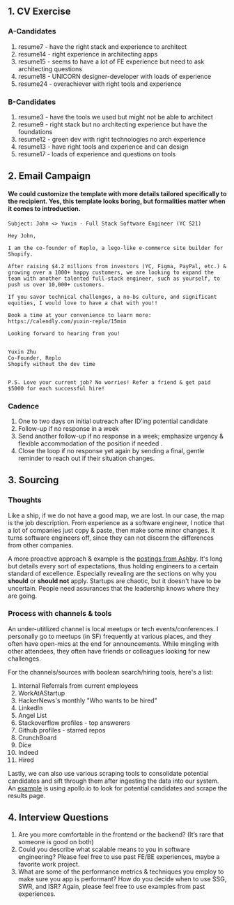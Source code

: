 ## 1. CV Exercise

### A-Candidates

1. resume7 - have the right stack and experience to architect
2. resume14 - right experience in architecting apps
3. resume15 - seems to have a lot of FE experience but need to ask architecting questions
4. resume18 - UNICORN designer-developer with loads of experience
5. resume24 - overachiever with right tools and experience

### B-Candidates

1. resume3 - have the tools we used but might not be able to architect
2. resume9 - right stack but no architecting experience but have the foundations
3. resume12 - green dev with right technologies no arch experience
4. resume13 - have right tools and experience and can design
5. resume17 - loads of experience and questions on tools

## 2. Email Campaign

#### We could customize the template with more details tailored specifically to the recipient. Yes, this template looks boring, but formalities matter when it comes to introduction.

```
Subject: John <> Yuxin - Full Stack Software Engineer (YC S21)

Hey John,

I am the co-founder of Replo, a lego-like e-commerce site builder for Shopify.

After raising $4.2 millions from investors (YC, Figma, PayPal, etc.) & growing over a 1000+ happy customers, we are looking to expand the team with another talented full-stack engineer, such as yourself, to push us over 10,000+ customers.

If you savor technical challenges, a no-bs culture, and significant equities, I would love to have a chat with you!!

Book a time at your convenience to learn more: https://calendly.com/yuxin-replo/15min

Looking forward to hearing from you!


Yuxin Zhu
Co-Founder, Replo
Shopify without the dev time


P.S. Love your current job? No worries! Refer a friend & get paid $5000 for each successful hire!
```

### Cadence

1. One to two days on initial outreach after ID’ing potential candidate
2. Follow-up if no response in a week
3. Send another follow-up if no response in a week; emphasize urgency & flexible accommodation of the position if needed .
4. Close the loop if no response yet again by sending a final, gentle reminder to reach out if their situation changes.

## 3. Sourcing

### Thoughts

Like a ship, if we do not have a good map, we are lost. In our case, the map is the job description. From experience as a software engineer, I notice that a lot of companies just copy & paste, then make some minor changes. It turns software engineers off, since they can not discern the differences from other companies.

A more proactive approach & example is the [postings from Ashby](https://www.ashbyhq.com/careers?ashby_jid=f99c1c4a-07f5-42fa-987e-de9a93f945dd). It's long but details every sort of expectations, thus holding engineers to a certain standard of excellence. Especially revealing are the sections on why you **should** or **should not** apply. Startups are chaotic, but it doesn't have to be uncertain. People need assurances that the leadership knows where they are going.

### Process with channels & tools

An under-utitlized channel is local meetups or tech events/conferences. I personally go to meetups (in SF) frequently at various places, and they often have open-mics at the end for announcements. While mingling with other attendees, they often have friends or colleagues looking for new challenges.

For the channels/sources with boolean search/hiring tools, here's a list:

1. Internal Referrals from current employees
2. WorkAtAStartup
3. HackerNews's monthly "Who wants to be hired"
4. LinkedIn
5. Angel List
6. Stackoverflow profiles - top answerers
7. Github profiles - starred repos
8. CrunchBoard
9. Dice
10. Indeed
11. Hired

Lastly, we can also use various scraping tools to consolidate potential candidates and sift through them after ingesting the data into our system. An [example](https://www.youtube.com/watch?v=ApgVkG2Mofk) is using apollo.io to look for potential candidates and scrape the results page.

## 4. Interview Questions

1. Are you more comfortable in the frontend or the backend? (It’s rare that someone is good on both)
2. Could you describe what scalable means to you in software engineering? Please feel free to use past FE/BE experiences, maybe a favorite work project.
3. What are some of the performance metrics & techniques you employ to make sure you app is performant? How do you decide when to use SSG, SWR, and ISR? Again, please feel free to use examples from past experiences.
